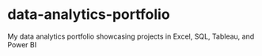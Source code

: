 # data-analytics-portfolio
My data analytics portfolio showcasing projects in Excel, SQL, Tableau, and Power BI
